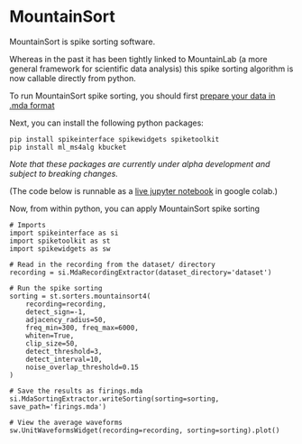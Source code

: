 # MountainSort

MountainSort is spike sorting software.

Whereas in the past it has been tightly linked to MountainLab (a more general framework for scientific data analysis) this spike sorting algorithm is now callable directly from python.

To run MountainSort spike sorting, you should first [prepare your data in .mda format](mountainsort_dataset_format)

Next, you can install the following python packages:

```
pip install spikeinterface spikewidgets spiketoolkit
pip install ml_ms4alg kbucket 
```

*Note that these packages are currently under alpha development and subject to breaking changes.*

(The code below is runnable as a [live jupyter notebook](https://colab.research.google.com/drive/1a47bPnkWnxrqkXngYSJz11xf5LDvTAVe) in google colab.)

Now, from within python, you can apply MountainSort spike sorting

```
# Imports
import spikeinterface as si
import spiketoolkit as st
import spikewidgets as sw

# Read in the recording from the dataset/ directory
recording = si.MdaRecordingExtractor(dataset_directory='dataset')

# Run the spike sorting
sorting = st.sorters.mountainsort4(
    recording=recording,
    detect_sign=-1,
    adjacency_radius=50,
    freq_min=300, freq_max=6000,
    whiten=True,
    clip_size=50,
    detect_threshold=3,
    detect_interval=10,
    noise_overlap_threshold=0.15
)

# Save the results as firings.mda
si.MdaSortingExtractor.writeSorting(sorting=sorting, save_path='firings.mda')

# View the average waveforms
sw.UnitWaveformsWidget(recording=recording, sorting=sorting).plot()
```
